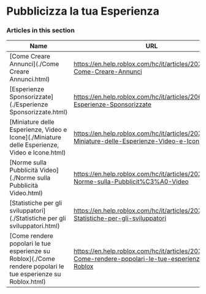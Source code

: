# Pubblicizza la tua Esperienza  
### Articles in this section
Name|URL
-|-
[Come Creare Annunci](./Come Creare Annunci.html) |https://en.help.roblox.com/hc/it/articles/203313840-Come-Creare-Annunci
[Esperienze Sponsorizzate](./Esperienze Sponsorizzate.html) |https://en.help.roblox.com/hc/it/articles/206455923-Esperienze-Sponsorizzate
[Miniature delle Esperienze, Video e Icone](./Miniature delle Esperienze, Video e Icone.html) |https://en.help.roblox.com/hc/it/articles/203314060-Miniature-delle-Esperienze-Video-e-Icone
[Norme sulla Pubblicità Video](./Norme sulla Pubblicità Video.html) |https://en.help.roblox.com/hc/it/articles/203312520-Norme-sulla-Pubblicit%C3%A0-Video
[Statistiche per gli sviluppatori](./Statistiche per gli sviluppatori.html) |https://en.help.roblox.com/hc/it/articles/203314110-Statistiche-per-gli-sviluppatori
[Come rendere popolari le tue esperienze su Roblox](./Come rendere popolari le tue esperienze su Roblox.html) |https://en.help.roblox.com/hc/it/articles/203313420-Come-rendere-popolari-le-tue-esperienze-su-Roblox
